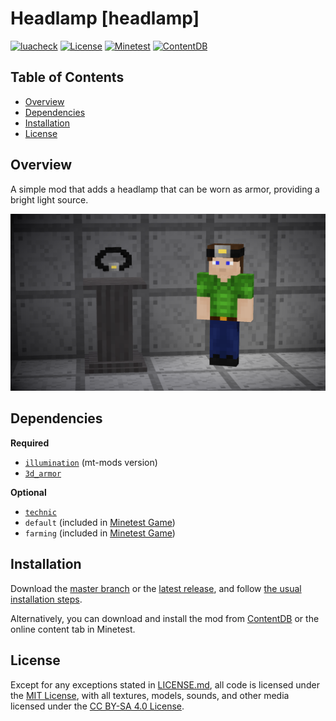 # Headlamp [headlamp]

[![luacheck](https://github.com/OgelGames/headlamp/workflows/luacheck/badge.svg)](https://github.com/OgelGames/headlamp/actions)
[![License](https://img.shields.io/badge/License-MIT%20and%20CC%20BY--SA%204.0-green.svg)](LICENSE.md)
[![Minetest](https://img.shields.io/badge/Minetest-5.3+-blue.svg)](https://www.minetest.net)
[![ContentDB](https://content.minetest.net/packages/OgelGames/headlamp/shields/downloads/)](https://content.minetest.net/packages/OgelGames/headlamp/)

## Table of Contents

- [Overview](#overview)
- [Dependencies](#dependencies)
- [Installation](#installation)
- [License](#license)

## Overview

A simple mod that adds a headlamp that can be worn as armor, providing a bright light source.

![Overview Screenshot](images/overview.png?raw=true "Overview Screenshot")


## Dependencies

**Required**

- [`illumination`](https://github.com/mt-mods/illumination) (mt-mods version)
- [`3d_armor`](https://github.com/minetest-mods/3d_armor)


**Optional**

- [`technic`](https://github.com/minetest-mods/technic)
- `default` (included in [Minetest Game](https://github.com/minetest/minetest_game))
- `farming` (included in [Minetest Game](https://github.com/minetest/minetest_game))

## Installation

Download the [master branch](https://github.com/OgelGames/headlamp/archive/master.zip) or the [latest release](https://github.com/OgelGames/headlamp/releases), and follow [the usual installation steps](https://dev.minetest.net/Installing_Mods).

Alternatively, you can download and install the mod from [ContentDB](https://content.minetest.net/packages/OgelGames/headlamp) or the online content tab in Minetest.

## License

Except for any exceptions stated in [LICENSE.md](LICENSE.md#exceptions), all code is licensed under the [MIT License](LICENSE.md#mit-license), with all textures, models, sounds, and other media licensed under the [CC BY-SA 4.0 License](LICENSE.md#cc-by-sa-40-license). 
